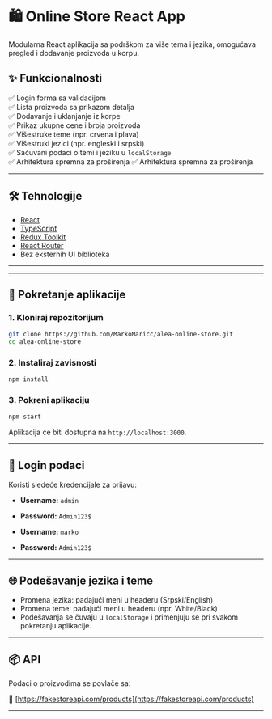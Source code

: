 # 🛍️ Online Store React App

Modularna React aplikacija sa podrškom za više tema i jezika, omogućava pregled i dodavanje proizvoda u korpu.

## ✨ Funkcionalnosti

✅ Login forma sa validacijom  
✅ Lista proizvoda sa prikazom detalja  
✅ Dodavanje i uklanjanje iz korpe  
✅ Prikaz ukupne cene i broja proizvoda  
✅ Višestruke teme (npr. crvena i plava)  
✅ Višestruki jezici (npr. engleski i srpski)  
✅ Sačuvani podaci o temi i jeziku u `localStorage`  
✅ Arhitektura spremna za proširenja
✅ Arhitektura spremna za proširenja

---

## 🛠️ Tehnologije

- [React](https://reactjs.org/)
- [TypeScript](https://www.typescriptlang.org/)
- [Redux Toolkit](https://redux-toolkit.js.org/)
- [React Router](https://reactrouter.com/)
- Bez eksternih UI biblioteka

---

---

## 🚀 Pokretanje aplikacije

### 1. Kloniraj repozitorijum

```bash
git clone https://github.com/MarkoMaricc/alea-online-store.git
cd alea-online-store
```

### 2. Instaliraj zavisnosti

```bash
npm install
```

### 3. Pokreni aplikaciju

```bash
npm start
```

Aplikacija će biti dostupna na `http://localhost:3000`.

---

## 🔐 Login podaci

Koristi sledeće kredencijale za prijavu:

- **Username:** `admin`
- **Password:** `Admin123$`

- **Username:** `marko`
- **Password:** `Admin123$`

---

## 🌐 Podešavanje jezika i teme

- Promena jezika: padajući meni u headeru (Srpski/English)
- Promena teme: padajući meni u headeru (npr. White/Black)
- Podešavanja se čuvaju u `localStorage` i primenjuju se pri svakom pokretanju aplikacije.

---

## 📦 API

Podaci o proizvodima se povlače sa:

🔗 [https://fakestoreapi.com/products](https://fakestoreapi.com/products)

---
